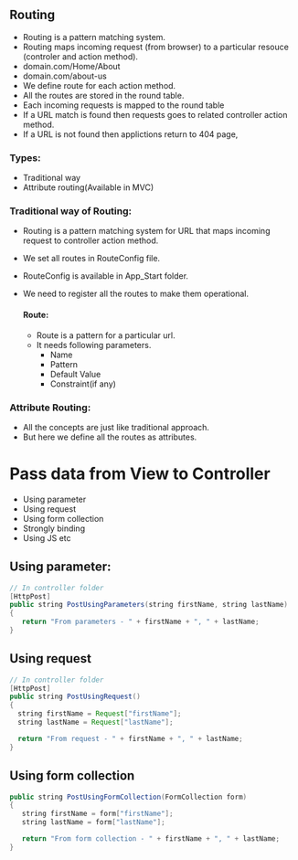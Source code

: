 
## Routing
- Routing is a pattern matching system.
- Routing maps incoming request (from browser) to a particular resouce (controler and action method).
- domain.com/Home/About
- domain.com/about-us
- We define route for each action method.
- All the routes are stored in the round table.
- Each incoming requests is mapped to the round table
- If a URL match is found then requests goes to related controller action method.
- If a URL is not found then applictions return to 404 page,

### Types:
- Traditional way
- Attribute routing(Available in MVC)

### Traditional way of Routing:
- Routing is a pattern matching system for URL that maps incoming request to controller action method.
- We set all routes in RouteConfig file.
- RouteConfig is available in App_Start folder.
- We need to register all the routes to make them operational.

  #### Route:
  - Route is a pattern for a particular url.
  - It needs following parameters.
       - Name
       - Pattern
       - Default Value
       - Constraint(if any)

### Attribute Routing:
- All the concepts are just like traditional approach.
- But here we define all the routes as attributes.

# Pass data from View to Controller
- Using parameter
- Using request
- Using form collection
- Strongly binding
- Using JS etc

## Using parameter:
```java
// In controller folder
[HttpPost]
public string PostUsingParameters(string firstName, string lastName)
{
   return "From parameters - " + firstName + ", " + lastName;
}
```

## Using request
```java
// In controller folder
[HttpPost]
public string PostUsingRequest()
{
  string firstName = Request["firstName"];
  string lastName = Request["lastName"];

  return "From request - " + firstName + ", " + lastName;
}
```
## Using form collection
```java
public string PostUsingFormCollection(FormCollection form)
{
   string firstName = form["firstName"];
   string lastName = form["lastName"];

   return "From form collection - " + firstName + ", " + lastName;
}
```